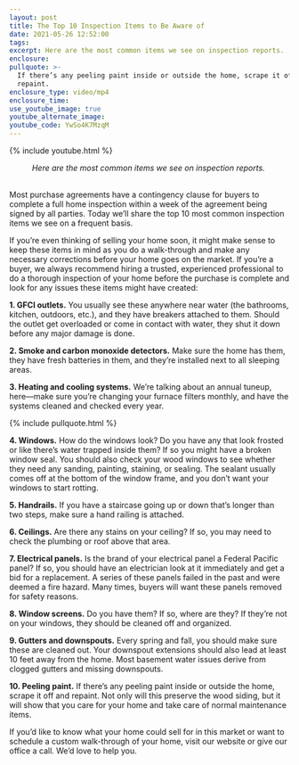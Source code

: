 ```yaml
---
layout: post
title: The Top 10 Inspection Items to Be Aware of
date: 2021-05-26 12:52:00
tags:
excerpt: Here are the most common items we see on inspection reports.
enclosure:
pullquote: >-
  If there’s any peeling paint inside or outside the home, scrape it off and
  repaint.
enclosure_type: video/mp4
enclosure_time:
use_youtube_image: true
youtube_alternate_image:
youtube_code: YwSo4K7MzqM
---
```

{% include youtube.html %}

<center><em>Here are the most common items we see on inspection reports.&nbsp;</em></center>

<center>&nbsp;</center>

Most purchase agreements have a contingency clause for buyers to complete a full home inspection within a week of the agreement being signed by all parties. Today we’ll share the top 10 most common inspection items we see on a frequent basis.

If you’re even thinking of selling your home soon, it might make sense to keep these items in mind as you do a walk-through and make any necessary corrections before your home goes on the market. If you’re a buyer, we always recommend hiring a trusted, experienced professional to do a thorough inspection of your home before the purchase is complete and look for any issues these items might have created:

**1\. GFCI outlets.** You usually see these anywhere near water (the bathrooms, kitchen, outdoors, etc.), and they have breakers attached to them. Should the outlet get overloaded or come in contact with water, they shut it down before any major damage is done.&nbsp;

**2\. Smoke and carbon monoxide detectors.** Make sure the home has them, they have fresh batteries in them, and they’re installed next to all sleeping areas.&nbsp;

**3\. Heating and cooling systems.** We’re talking about an annual tuneup, here—make sure you’re changing your furnace filters monthly, and have the systems cleaned and checked every year.&nbsp;

{% include pullquote.html %}

**4\. Windows.** How do the windows look? Do you have any that look frosted or like there’s water trapped inside them? If so you might have a broken window seal. You should also check your wood windows to see whether they need any sanding, painting, staining, or sealing. The sealant usually comes off at the bottom of the window frame, and you don’t want your windows to start rotting.&nbsp;

**5\. Handrails.** If you have a staircase going up or down that’s longer than two steps, make sure a hand railing is attached.&nbsp;&nbsp;

**6\. Ceilings.** Are there any stains on your ceiling? If so, you may need to check the plumbing or roof above that area.&nbsp;

**7\. Electrical panels.** Is the brand of your electrical panel a Federal Pacific panel? If so, you should have an electrician look at it immediately and get a bid for a replacement. A series of these panels failed in the past and were deemed a fire hazard. Many times, buyers will want these panels removed for safety reasons.&nbsp;

**8\. Window screens.** Do you have them? If so, where are they? If they’re not on your windows, they should be cleaned off and organized.&nbsp;

**9\. Gutters and downspouts.** Every spring and fall, you should make sure these are cleaned out. Your downspout extensions should also lead at least 10 feet away from the home. Most basement water issues derive from clogged gutters and missing downspouts.&nbsp;

**10\. Peeling paint.** If there’s any peeling paint inside or outside the home, scrape it off and repaint. Not only will this preserve the wood siding, but it will show that you care for your home and take care of normal maintenance items.&nbsp;

If you’d like to know what your home could sell for in this market or want to schedule a custom walk-through of your home, visit our website or give our office a call. We’d love to help you.

